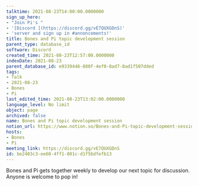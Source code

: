 ```yaml
---
talktime: 2021-08-23T14:00:00.0000000
sign_up_here:
- "Join Pi's "
- '[Discord ](https://discord.gg/vE7QUXGDnS)'
- 'server and sign up in #annoncements!'
title: Bones and Pi topic development session
parent_type: database_id
software: Discord
created_time: 2021-08-23T12:57:00.0000000
indexDate: 2021-08-23
parent_database_id: e9339446-880f-4ef0-8ad7-8ad1f507dded
tags:
- Talk
- 2021-08-23
- Bones
- Pi
last_edited_time: 2021-08-23T13:02:00.0000000
language_level: No limit
object: page
archived: false
name: Bones and Pi topic development session
notion_url: https://www.notion.so/Bones-and-Pi-topic-development-session-be2403c3ee604ff1801cd1f56dfefb13
hosts:
- Bones
- Pi
meeting_link: https://discord.gg/vE7QUXGDnS
id: be2403c3-ee60-4ff1-801c-d1f56dfefb13
---
```


Bones and Pi gets together weekly to develop our next topic for discussion.
Anyone is welcome to pop in!










